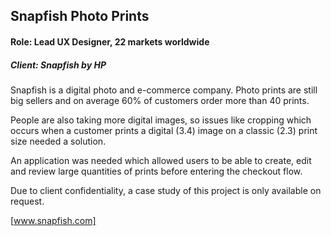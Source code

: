 Snapfish Photo Prints
---------------------

#### Role: Lead UX Designer, 22 markets worldwide ####
##### Client: Snapfish by HP #####

Snapfish is a digital photo and e-commerce company. Photo prints are still big sellers and on average 60% of customers order more than 40 prints.

People are also taking more digital images, so issues like cropping which occurs when a customer prints a digital (3.4) image on a classic (2.3) print size needed a solution.

An application was needed which allowed users to be able to create, edit and review large quantities of prints before entering the checkout flow.

Due to client confidentiality, a case study of this project is only available on request.

[www.snapfish.com]
